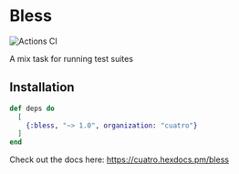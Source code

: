 # Bless

![Actions CI](https://github.com/NFIBrokerage/bless/workflows/Actions%20CI/badge.svg)

A mix task for running test suites

## Installation

```elixir
def deps do
  [
    {:bless, "~> 1.0", organization: "cuatro"}
  ]
end
```

Check out the docs here: https://cuatro.hexdocs.pm/bless

<!-- # Generated by Elixir.Gaas.Generators.Simple.Readme -->
